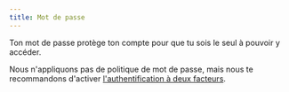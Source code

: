 ```yaml
---
title: Mot de passe
---
```


Ton mot de passe protège ton compte pour que tu sois le seul à pouvoir y accéder.

Nous n'appliquons pas de politique de mot de passe, mais nous te recommandons d'activer [l'authentification à deux facteurs](/account/mfa/).

